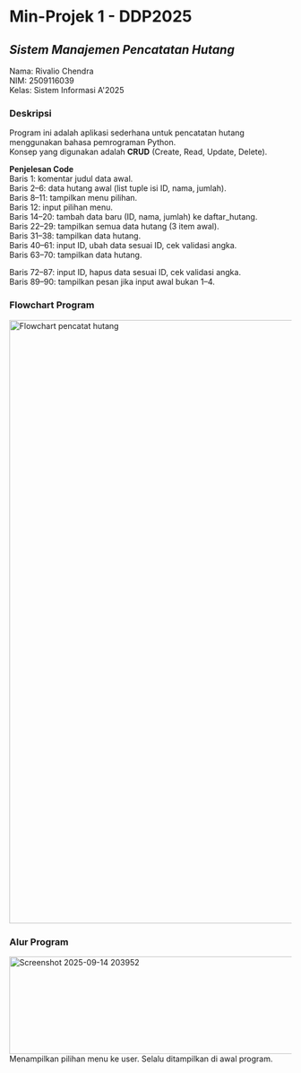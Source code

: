 # Min-Projek 1 - DDP2025
## _Sistem Manajemen Pencatatan Hutang_

Nama: Rivalio Chendra          
NIM: 2509116039      
Kelas: Sistem Informasi A'2025    

### Deskripsi
Program ini adalah aplikasi sederhana untuk pencatatan hutang menggunakan bahasa pemrograman Python.  
Konsep yang digunakan adalah **CRUD** (Create, Read, Update, Delete).

**Penjelesan Code**     
Baris 1: komentar judul data awal.   
Baris 2–6: data hutang awal (list tuple isi ID, nama, jumlah).             
Baris 8–11: tampilkan menu pilihan.           
Baris 12: input pilihan menu.                
Baris 14–20: tambah data baru (ID, nama, jumlah) ke daftar_hutang.            
Baris 22–29: tampilkan semua data hutang (3 item awal).          
Baris 31–38: tampilkan data hutang.                    
Baris 40–61: input ID, ubah data sesuai ID, cek validasi angka.                          
Baris 63–70: tampilkan data hutang.           

Baris 72–87: input ID, hapus data sesuai ID, cek validasi angka.             
Baris 89–90: tampilkan pesan jika input awal bukan 1–4.             


### Flowchart Program
<img width="1451" height="1077" alt="Flowchart pencatat hutang" src="https://github.com/user-attachments/assets/da2d898e-7c17-4180-b5ae-326bf266d297" />

### Alur Program  
<img width="1392" height="174" alt="Screenshot 2025-09-14 203952" src="https://github.com/user-attachments/assets/0a115cbd-390a-494b-b346-9f2a0cc7545b" />           
Menampilkan pilihan menu ke user. Selalu ditampilkan di awal program.


